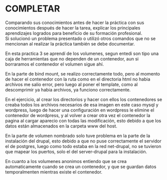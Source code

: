 # COMPLETAR  
Comparando sus conocimientos antes de hacer la práctica con sus conocimientos después de hacer la tarea, explicar los principales aprendizajes logrados para beneficio de su formación profesional.  
Si solucionó un problema presentado o utilizó otros comandos que no se mencionan al realizar la práctica también se debe documentar.

En esta practica 3 se aprendí de los volumenes, segun entedi son tipo una caja de herramientas que no dependen de un contenedor, aun si borraramos el contenedor el volumen sigue ahí.

En la parte de bind mount, se realizo correctamente todo, pero al momento de hacer el contenedor con la ruta como en el directoria html no habia archivos me salio error, pero luego al poner el template, como al descomprimir ya habia archivos, ya funciono correctamente.

En el ejercicio, al crear los directorios y hacer con ellos los contenedores se creaba todos los archivos necesarios de esa imagen en este caso mysql y wordpress, luego de hacer una configuración en wordpress le elimine el contenedor de wordpress, y al volver a crear otra vez el contenedor la pagina al cargar aparecio con todas las modificación, esto debido a que los datos están almacenados en la carpeta www del host.

En la parte de volumen nombrado solo tuve problema en la parte de la instalación del drupal, esto debido a que no puse correctamente el servidor el de postgres, luego como todo estaba en la red net-drupal, no se tuvieron que mapear los puertos, solo el del server-drupal para la instalación.

En cuanto a los volumenes anonimos entiendo que se crea automaticamente cuando se crea un contenedor, y que se guardan datos temporalmenten mientras existe el contenedor.
